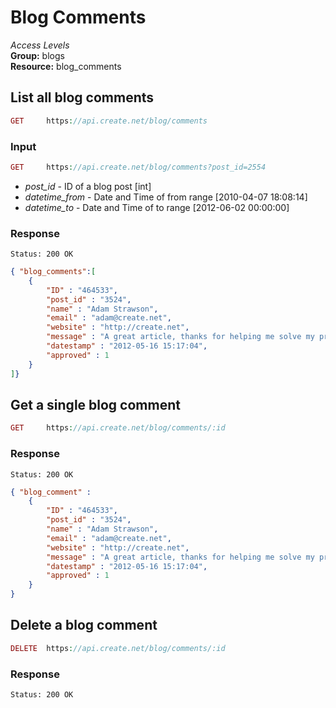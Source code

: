 Blog Comments
=============

*Access Levels*    
__Group:__ blogs     
__Resource:__ blog_comments

List all blog comments
-------------------

```php
GET 	https://api.create.net/blog/comments
```

### Input

```php
GET 	https://api.create.net/blog/comments?post_id=2554
```
* *post_id* - ID of a blog post [int] 
* *datetime_from* - Date and Time of from range [2010-04-07 18:08:14]
* *datetime_to* - Date and Time of to range [2012-06-02 00:00:00]

### Response

```console
Status: 200 OK
```

```json
{ "blog_comments":[
	{
		"ID" : "464533",
		"post_id" : "3524",
		"name" : "Adam Strawson",
		"email" : "adam@create.net",
		"website" : "http://create.net",
		"message" : "A great article, thanks for helping me solve my problem.",
		"datestamp" : "2012-05-16 15:17:04",
		"approved" : 1
	}
]}
```

Get a single blog comment
-------------------------

```php
GET 	https://api.create.net/blog/comments/:id
```

### Response

```console
Status: 200 OK
```

```json
{ "blog_comment" :
	{
		"ID" : "464533",
		"post_id" : "3524",
		"name" : "Adam Strawson",
		"email" : "adam@create.net",
		"website" : "http://create.net",
		"message" : "A great article, thanks for helping me solve my problem.",
		"datestamp" : "2012-05-16 15:17:04",
		"approved" : 1
	}
}
```


Delete a blog comment
------------------

```php
DELETE 	https://api.create.net/blog/comments/:id
```

### Response

```console
Status: 200 OK
```